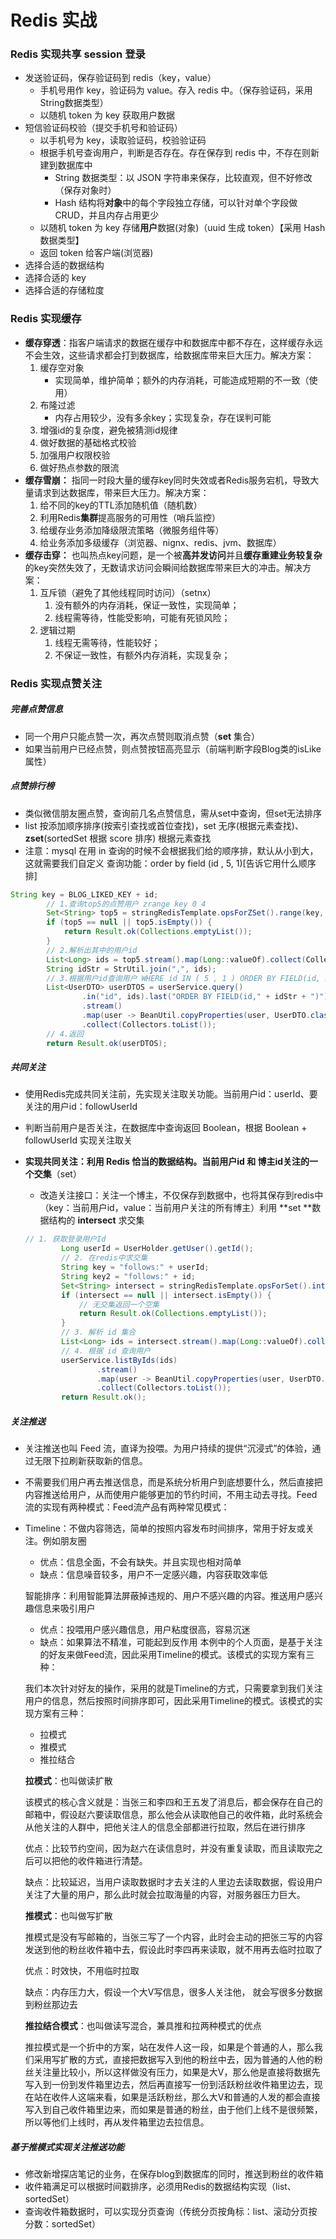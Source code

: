 # Redis 实战
### Redis 实现共享 session 登录
- 发送验证码，保存验证码到 redis（key，value）
   - 手机号用作 key，验证码为 value。存入 redis 中。（保存验证码，采用String数据类型）
   - 以随机 token 为 key 获取用户数据
- 短信验证码校验（提交手机号和验证码）
   - 以手机号为 key，读取验证码，校验验证码
   - 根据手机号查询用户，判断是否存在。存在保存到 redis 中，不存在则新建到数据库中
     - String 数据类型：以 JSON 字符串来保存，比较直观，但不好修改（保存对象时）
     - Hash 结构将**对象**中的每个字段独立存储，可以针对单个字段做 CRUD，并且内存占用更少
   - 以随机 token 为 key 存储**用户**数据(对象)（uuid 生成 token）【采用 Hash 数据类型】
   - 返回 token 给客户端(浏览器)
- 选择合适的数据结构
- 选择合适的 key
- 选择合适的存储粒度
### Redis 实现缓存
- **缓存穿透**：指客户端请求的数据在缓存中和数据库中都不存在，这样缓存永远不会生效，这些请求都会打到数据库，给数据库带来巨大压力。解决方案：
   1. 缓存空对象
      - 实现简单，维护简单；额外的内存消耗，可能造成短期的不一致（使用）
   2. 布隆过滤
      - 内存占用较少，没有多余key；实现复杂，存在误判可能
   3. 增强id的复杂度，避免被猜测id规律
   4. 做好数据的基础格式校验
   5. 加强用户权限校验
   6. 做好热点参数的限流
- **缓存雪崩：** 指同一时段大量的缓存key同时失效或者Redis服务宕机，导致大量请求到达数据库，带来巨大压力。解决方案：
   1. 给不同的key的TTL添加随机值（随机数）
   2. 利用Redis**集群**提高服务的可用性（哨兵监控）
   3. 给缓存业务添加降级限流策略（微服务组件等）
   4. 给业务添加多级缓存（浏览器、nignx、redis、jvm、数据库）
- **缓存击穿：** 也叫热点key问题，是一个被**高并发访问**并且**缓存重建业务较复杂**的key突然失效了，无数请求访问会瞬间给数据库带来巨大的冲击。解决方案：
   1. 互斥锁（避免了其他线程同时访问）（setnx）
      1. 没有额外的内存消耗，保证一致性，实现简单；
      2. 线程需等待，性能受影响，可能有死锁风险；
   2. 逻辑过期
      1. 线程无需等待，性能较好；
      2. 不保证一致性，有额外内存消耗，实现复杂；
### Redis 实现点赞关注

##### 完善点赞信息

- 同一个用户只能点赞一次，再次点赞则取消点赞（**set** 集合）
- 如果当前用户已经点赞，则点赞按钮高亮显示（前端判断字段Blog类的isLike属性）

##### 点赞排行榜

- 类似微信朋友圈点赞，查询前几名点赞信息，需从set中查询，但set无法排序
- list 按添加顺序排序(按索引查找或首位查找)，set 无序(根据元素查找)、**zset**(sortedSet 根据 score 排序) 根据元素查找
- 注意：mysql 在用 in 查询的时候不会根据我们给的顺序排，默认从小到大，这就需要我们自定义 查询功能：order by field (id , 5, 1)[告诉它用什么顺序排]

~~~java
String key = BLOG_LIKED_KEY + id;
        // 1.查询top5的点赞用户 zrange key 0 4
        Set<String> top5 = stringRedisTemplate.opsForZSet().range(key, 0, 4);
        if (top5 == null || top5.isEmpty()) {
            return Result.ok(Collections.emptyList());
        }
        // 2.解析出其中的用户id
        List<Long> ids = top5.stream().map(Long::valueOf).collect(Collectors.toList());
        String idStr = StrUtil.join(",", ids);
        // 3.根据用户id查询用户 WHERE id IN ( 5 , 1 ) ORDER BY FIELD(id, 5, 1)
        List<UserDTO> userDTOS = userService.query()
                .in("id", ids).last("ORDER BY FIELD(id," + idStr + ")").list()
                .stream()
                .map(user -> BeanUtil.copyProperties(user, UserDTO.class))
                .collect(Collectors.toList());
        // 4.返回
        return Result.ok(userDTOS);
~~~

##### 共同关注

- 使用Redis完成共同关注前，先实现关注取关功能。当前用户id：userId、要关注的用户id：followUserId

- 判断当前用户是否关注，在数据库中查询返回 Boolean，根据 Boolean + followUserId 实现关注取关

- **实现共同关注：**利用 Redis 恰当的数据结构。当前用户id 和 博主id关注的一个**交集**（set）

  - 改造关注接口：关注一个博主，不仅保存到数据中，也将其保存到redis中（key：当前用户id，value：当前用户关注的所有博主）利用 **set **数据结构的 **intersect** 求交集

  ~~~java
  // 1. 获取登录用户Id
          Long userId = UserHolder.getUser().getId();
          // 2. 在redis中求交集
          String key = "follows:" + userId;
          String key2 = "follows:" + id;
          Set<String> intersect = stringRedisTemplate.opsForSet().intersect(key, key2);
          if (intersect == null || intersect.isEmpty()) {
              // 无交集返回一个空集
              return Result.ok(Collections.emptyList());
          }
          // 3. 解析 id 集合
          List<Long> ids = intersect.stream().map(Long::valueOf).collect(Collectors.toList());
          // 4. 根据 id 查询用户
          userService.listByIds(ids)
                  .stream()
                  .map(user -> BeanUtil.copyProperties(user, UserDTO.class))
                  .collect(Collectors.toList());
          return Result.ok();
  ~~~

##### 关注推送

- 关注推送也叫 Feed 流，直译为投喂。为用户持续的提供“沉浸式”的体验，通过无限下拉刷新获取新的信息。

- 不需要我们用户再去推送信息，而是系统分析用户到底想要什么，然后直接把内容推送给用户，从而使用户能够更加的节约时间，不用主动去寻找。Feed流的实现有两种模式：Feed流产品有两种常见模式：

- Timeline：不做内容筛选，简单的按照内容发布时间排序，常用于好友或关注。例如朋友圈

  * 优点：信息全面，不会有缺失。并且实现也相对简单
  * 缺点：信息噪音较多，用户不一定感兴趣，内容获取效率低

  智能排序：利用智能算法屏蔽掉违规的、用户不感兴趣的内容。推送用户感兴趣信息来吸引用户

  * 优点：投喂用户感兴趣信息，用户粘度很高，容易沉迷
  * 缺点：如果算法不精准，可能起到反作用
    本例中的个人页面，是基于关注的好友来做Feed流，因此采用Timeline的模式。该模式的实现方案有三种：

  我们本次针对好友的操作，采用的就是Timeline的方式，只需要拿到我们关注用户的信息，然后按照时间排序即可，因此采用Timeline的模式。该模式的实现方案有三种：

  * 拉模式
  * 推模式
  * 推拉结合

  **拉模式**：也叫做读扩散

  该模式的核心含义就是：当张三和李四和王五发了消息后，都会保存在自己的邮箱中，假设赵六要读取信息，那么他会从读取他自己的收件箱，此时系统会从他关注的人群中，把他关注人的信息全部都进行拉取，然后在进行排序

  优点：比较节约空间，因为赵六在读信息时，并没有重复读取，而且读取完之后可以把他的收件箱进行清楚。

  缺点：比较延迟，当用户读取数据时才去关注的人里边去读取数据，假设用户关注了大量的用户，那么此时就会拉取海量的内容，对服务器压力巨大。

  **推模式**：也叫做写扩散

  推模式是没有写邮箱的，当张三写了一个内容，此时会主动的把张三写的内容发送到他的粉丝收件箱中去，假设此时李四再来读取，就不用再去临时拉取了

  优点：时效快，不用临时拉取

  缺点：内存压力大，假设一个大V写信息，很多人关注他， 就会写很多分数据到粉丝那边去

  **推拉结合模式**：也叫做读写混合，兼具推和拉两种模式的优点

  推拉模式是一个折中的方案，站在发件人这一段，如果是个普通的人，那么我们采用写扩散的方式，直接把数据写入到他的粉丝中去，因为普通的人他的粉丝关注量比较小，所以这样做没有压力，如果是大V，那么他是直接将数据先写入到一份到发件箱里边去，然后再直接写一份到活跃粉丝收件箱里边去，现在站在收件人这端来看，如果是活跃粉丝，那么大V和普通的人发的都会直接写入到自己收件箱里边来，而如果是普通的粉丝，由于他们上线不是很频繁，所以等他们上线时，再从发件箱里边去拉信息。

##### 基于推模式实现关注推送功能

- 修改新增探店笔记的业务，在保存blog到数据库的同时，推送到粉丝的收件箱
- 收件箱满足可以根据时间戳排序，必须用Redis的数据结构实现（list、sortedSet）
- 查询收件箱数据时，可以实现分页查询（传统分页按角标：list、滚动分页按分数：sortedSet）
